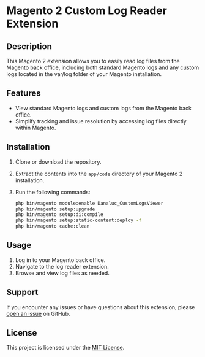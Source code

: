 # Magento 2 Custom Log Reader Extension

## Description
This Magento 2 extension allows you to easily read log files from the Magento back office, including both standard Magento logs and any custom logs located in the var/log folder of your Magento installation.

## Features
- View standard Magento logs and custom logs from the Magento back office.
- Simplify tracking and issue resolution by accessing log files directly within Magento.

## Installation
1. Clone or download the repository.
2. Extract the contents into the `app/code` directory of your Magento 2 installation.
3. Run the following commands:

   ```bash
   php bin/magento module:enable Danaluc_CustomLogsViewer
   php bin/magento setup:upgrade
   php bin/magento setup:di:compile
   php bin/magento setup:static-content:deploy -f
   php bin/magento cache:clean

## Usage
1. Log in to your Magento back office.
2. Navigate to the log reader extension.
3. Browse and view log files as needed.

## Support
If you encounter any issues or have questions about this extension, please [open an issue](https://github.com/danaluc/CustomLogsViewer.git/issues) on GitHub.

## License
This project is licensed under the [MIT License](LICENSE).